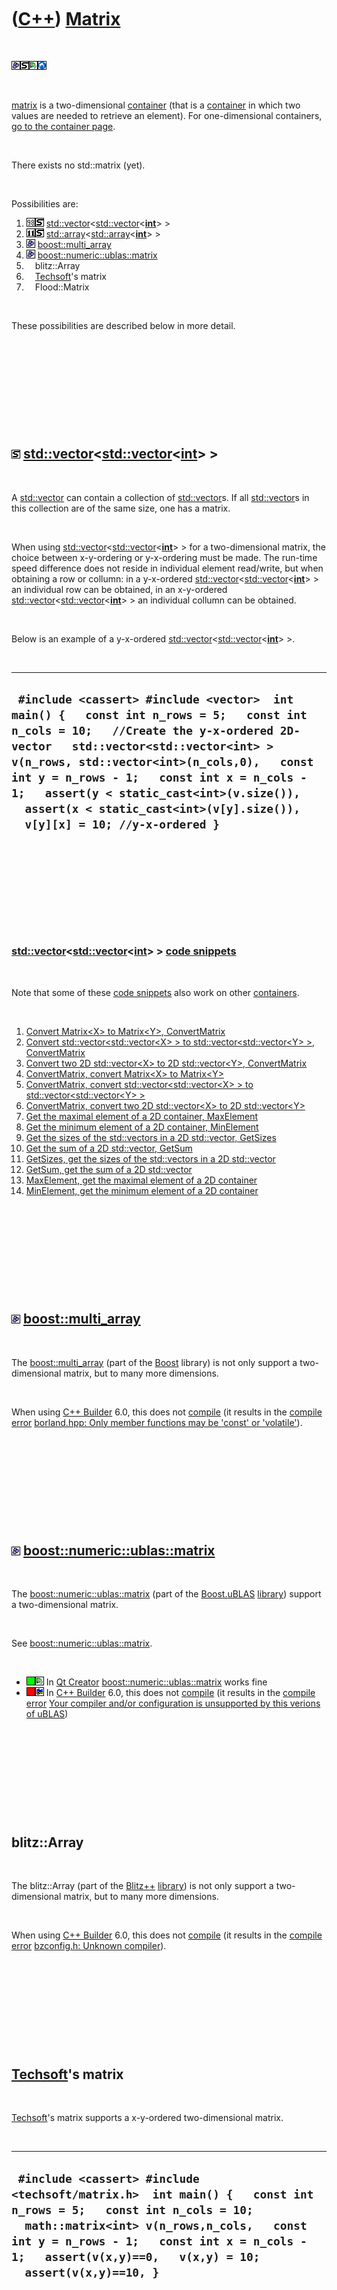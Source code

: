 
 

 

 

 

 

([C++](Cpp.md)) [Matrix](CppMatrix.md)
========================================

 

![Boost](PicBoost.png)![STL](PicStl.png)![Qt
Creator](PicQtCreator.png)![Lubuntu](PicLubuntu.png)

 

[matrix](CppMatrix.md) is a two-dimensional
[container](CppContainer.md) (that is a [container](CppContainer.md)
in which two values are needed to retrieve an element). For
one-dimensional containers, [go to the container
page](CppContainer.md).

 

There exists no std::matrix (yet).

 

Possibilities are:

1.  ![C++98](PicCpp98.png)![STL](PicStl.png)
    [std::vector](CppStdVector.md)&lt;[std::vector](CppStdVector.md)&lt;**[int](CppInt.md)**&gt; &gt;
2.  ![C++11](PicCpp11.png)![STL](PicStl.png)
    [std::array](CppStdArray.md)&lt;[std::array](CppStdArray.md)&lt;**[int](CppInt.md)**&gt; &gt;
3.  ![Boost](PicBoost.png) [boost::multi\_array](CppMulti_array.md)
4.  ![Boost](PicBoost.png)
    [boost::numeric::ublas::matrix](CppUblasMatrix.md)
5.  ![ ](PicSpacer.png)blitz::Array
6.  ![ ](PicSpacer.png)[Techsoft](http://www.techsoftpl.com/matrix)'s
    matrix
7.  ![ ](PicSpacer.png)Flood::Matrix

 

These possibilities are described below in more detail.

 

 

 

 

 

![STL](PicStl.png) [std::vector](CppVector.md)&lt;[std::vector](CppVector.md)&lt;**[int](CppInt.md)**&gt; &gt;
-----------------------------------------------------------------------------------------------------------------

 

A [std::vector](CppVector.md) can contain a collection of
[std::vector](CppVector.md)s. If all [std::vector](CppVector.md)s in
this collection are of the same size, one has a matrix.

 

When using
[std::vector](CppVector.md)&lt;[std::vector](CppVector.md)&lt;**[int](CppInt.md)**&gt;
&gt; for a two-dimensional matrix, the choice between x-y-ordering or
y-x-ordering must be made. The run-time speed difference does not reside
in individual element read/write, but when obtaining a row or collumn:
in a y-x-ordered
[std::vector](CppVector.md)&lt;[std::vector](CppVector.md)&lt;**[int](CppInt.md)**&gt;
&gt; an individual row can be obtained, in an x-y-ordered
[std::vector](CppVector.md)&lt;[std::vector](CppVector.md)&lt;**[int](CppInt.md)**&gt;
&gt; an individual collumn can be obtained.

 

Below is an example of a y-x-ordered
[std::vector](CppVector.md)&lt;[std::vector](CppVector.md)&lt;**[int](CppInt.md)**&gt;
&gt;.

 

  -------------------------------------------------------------------------------------------------------------------------------------------------------------------------------------------------------------------------------------------------------------------------------------------------------------------------------------------------------------------------------------------------
  ` #include <cassert> #include <vector>  int main() {   const int n_rows = 5;   const int n_cols = 10;   //Create the y-x-ordered 2D-vector   std::vector<std::vector<int> > v(n_rows, std::vector<int>(n_cols,0),   const int y = n_rows - 1;   const int x = n_cols - 1;   assert(y < static_cast<int>(v.size()),   assert(x < static_cast<int>(v[y].size()),   v[y][x] = 10; //y-x-ordered }`
  -------------------------------------------------------------------------------------------------------------------------------------------------------------------------------------------------------------------------------------------------------------------------------------------------------------------------------------------------------------------------------------------------

 

 

 

 

 

### [std::vector](CppVector.md)&lt;[std::vector](CppVector.md)&lt;[int](CppInt.md)&gt; &gt; [code snippets](CppCodeSnippets.md)

 

Note that some of these [code snippets](CppCodeSnippets.md) also work
on other [containers](CppContainer.md).

 

1.  [Convert Matrix&lt;X&gt; to Matrix&lt;Y&gt;,
    ConvertMatrix](CppConvertMatrix.md)
2.  [Convert std::vector&lt;std::vector&lt;X&gt; &gt; to
    std::vector&lt;std::vector&lt;Y&gt; &gt;,
    ConvertMatrix](CppConvertMatrix.md)
3.  [Convert two 2D std::vector&lt;X&gt; to 2D std::vector&lt;Y&gt;,
    ConvertMatrix](CppConvertMatrix.md)
4.  [ConvertMatrix, convert Matrix&lt;X&gt; to
    Matrix&lt;Y&gt;](CppConvertMatrix.md)
5.  [ConvertMatrix, convert std::vector&lt;std::vector&lt;X&gt; &gt; to
    std::vector&lt;std::vector&lt;Y&gt; &gt;](CppConvertMatrix.md)
6.  [ConvertMatrix, convert two 2D std::vector&lt;X&gt; to 2D
    std::vector&lt;Y&gt;](CppConvertMatrix.md)
7.  [Get the maximal element of a 2D container,
    MaxElement](CppMaxElement.md)
8.  [Get the minimum element of a 2D container,
    MinElement](CppMinElement.md)
9.  [Get the sizes of the std::vectors in a 2D std::vector,
    GetSizes](CppGetSizes.md)
10. [Get the sum of a 2D std::vector, GetSum](CppGetSumMatrix.md)
11. [GetSizes, get the sizes of the std::vectors in a 2D
    std::vector](CppGetSizes.md)
12. [GetSum, get the sum of a 2D std::vector](CppGetSumMatrix.md)
13. [MaxElement, get the maximal element of a 2D
    container](CppMaxElement.md)
14. [MinElement, get the minimum element of a 2D
    container](CppMinElement.md)

 

 

 

 

 

![Boost](PicBoost.png) [boost::multi\_array](CppMulti_array.md)
----------------------------------------------------------------

 

The [boost::multi\_array](CppMulti_array.md) (part of the
[Boost](CppBoost.md) library) is not only support a two-dimensional
matrix, but to many more dimensions.

 

When using [C++ Builder](CppBuilder.md) 6.0, this does not
[compile](CppCompile.md) (it results in the [compile
error](CppCompileError.md) [borland.hpp: Only member functions may be
'const' or
'volatile'](CppCompileErrorBorlandHppOnlyMemberFunctionsMayBeConstOrVolatile.md)).

 

 

 

 

 

![Boost](PicBoost.png) [boost::numeric::ublas::matrix](CppUblasMatrix.md)
--------------------------------------------------------------------------

 

The [boost::numeric::ublas::matrix](CppUblasMatrix.md) (part of the
[Boost.uBLAS](CppUblas.md) [library](CppLibrary.md)) support a
two-dimensional matrix.

 

See [boost::numeric::ublas::matrix](CppUblasMatrix.md).

 

-   ![OKAY](PicGreen.png)![Qt Creator](PicQtCreator.png) In [Qt
    Creator](CppQtCreator.md)
    [boost::numeric::ublas::matrix](CppUblasMatrix.md) works fine
-   ![FAIL](PicRed.png)![C++ Builder](PicCppBuilder.png) In [C++
    Builder](CppBuilder.md) 6.0, this does not
    [compile](CppCompile.md) (it results in the [compile
    error](CppCompileError.md) [Your compiler and/or configuration is
    unsupported by this verions of
    uBLAS](CppCompileErrorYourCompilerAndOrConfigurationIsUnsupportedByThisVerionsOfUblas.md))

 

 

 

 

 

blitz::Array
------------

 

The blitz::Array (part of the [Blitz++](CppBlitzpp.md)
[library](CppLibrary.md)) is not only support a two-dimensional matrix,
but to many more dimensions.

 

When using [C++ Builder](CppBuilder.md) 6.0, this does not
[compile](CppCompile.md) (it results in the [compile
error](CppCompileError.md) [bzconfig.h: Unknown
compiler](CppCompileErrorBzconfigHunknownCompiler.md)).

 

 

 

 

 

[Techsoft](http://www.techsoftpl.com/matrix)'s matrix
-----------------------------------------------------

 

[Techsoft](http://www.techsoftpl.com/matrix)'s matrix supports a
x-y-ordered two-dimensional matrix.

 

  --------------------------------------------------------------------------------------------------------------------------------------------------------------------------------------------------------------------------------------------------------------------------
  ` #include <cassert> #include <techsoft/matrix.h>  int main() {   const int n_rows = 5;   const int n_cols = 10;   math::matrix<int> v(n_rows,n_cols,   const int y = n_rows - 1;   const int x = n_cols - 1;   assert(v(x,y)==0,   v(x,y) = 10;   assert(v(x,y)==10, }`
  --------------------------------------------------------------------------------------------------------------------------------------------------------------------------------------------------------------------------------------------------------------------------

 

 

 

 

 

Flood::Matrix
-------------

 

The Flood::Matrix (from the [Flood](CppFlood.md) library) supports a
x-y-ordered two-dimensional matrix.

 

  ---------------------------------------------------------------------------------------------------------------------------------------------------------------------------------------------------------------------------------------------------------------------------------------------------------------------------------------------------------------
  ` #include <cassert> #include <flood/utilities/matrix.h>   int main() {   const int n_rows = 5;   const int n_cols = 10;   Flood::Matrix<int> v(n_rows,n_cols,   const int y = n_rows - 1;   const int x = n_cols - 1;   assert( x < v.getNumberOfRows(),   assert( y < v.getNumberOfColumns(),   assert(v[x][y]==0,   v[x][y] = 10;   assert(v[x][y]==10, }`
  ---------------------------------------------------------------------------------------------------------------------------------------------------------------------------------------------------------------------------------------------------------------------------------------------------------------------------------------------------------------

 

 

 

 

 

External links
--------------

 

1.  [Wikipedia page about
    matrices](http://en.wikipedia.org/wiki/Matrix_%28mathematics%29)
2.  [Boost page about
    boost::multi\_array](http://www.boost.org/doc/libs/1_42_0/libs/multi_array/doc/index.html)
3.  [Blitz++ homepage](http://www.oonumerics.org/blitz)
4.  [Techsoft homepage](http://www.techsoftpl.com/matrix)

 

 

 

 

 

[References](CppReferences.md)
-------------------------------

 

1.  [Wikipedia page about
    matrices](http://en.wikipedia.org/wiki/Matrix_%28mathematics%29)

Technical facts
---------------

 

 

 

 

 

 

./CppMatrix/CppMatrix.pri
-------------------------

 

  --------------------------------------------------------------------------------------------------------------------------------------------------------------------------------------------------------------------
  ` INCLUDEPATH += \     ../../Classes/CppMatrix  SOURCES += \     ../../Classes/CppMatrix/matrix.cpp  HEADERS  += \     ../../Classes/CppMatrix/matrix.h  OTHER_FILES += \     ../../Classes/CppMatrix/Licence.txt`
  --------------------------------------------------------------------------------------------------------------------------------------------------------------------------------------------------------------------

 

 

 

 

 

./CppMatrix/matrix.h
--------------------

 

  ---------------------------------------------------------------------------------------------------------------------------------------------------------------------------------------------------------------------------------------------------------------------------------------------------------------------------------------------------------------------------------------------------------------------------------------------------------------------------------------------------------------------------------------------------------------------------------------------------------------------------------------------------------------------------------------------------------------------------------------------------------------------------------------------------------------------------------------------------------------------------------------------------------------------------------------------------------------------------------------------------------------------------------------------------------------------------------------------------------------------------------------------------------------------------------------------------------------------------------------------------------------------------------------------------------------------------------------------------------------------------------------------------------------------------------------------------------------------------------------------------------------------------------------------------------------------------------------------------------------------------------------------------------------------------------------------------------------------------------------------------------------------------------------------------------------------------------------------------------------------------------------------------------------------------------------------------------------------------------------------------------------------------------------------------------------------------------------------------------------------------------------------------------------------------------------------------------------------------------------------------------------------------------------------------------------------------------------------------------------------------------------------------------------------------------------------------------------------------------------------------------------------------------------------------------------------------------------------------------------------------------------------------------------------------------------------------------------------------------------------------------------------------------------------------------------------------------------------------------------------------------------------------------------------------------------------------------------------------------------------------------------------------------------------------------------------------------------------------------------------------------------------------------------------------------------------------------------------------------------------------------------------------------------------------------------------------------------------------------------------------------------------------------------------------------------------------------------------------------------------------------------------------------------------------------------------------------------------------------------------------------------------------------------------------------------------------------------------------------------------------------------------------------------------------------------------------------------------------------------------------------------------------------------------------------------------------------------------------------------------------------------------------------------------------------------------------------------------------------------------------------------------------------------------------------------------------------------------------------------------------------------------------------------------------------------------------------------------------------------------------------------------------------------------------------------------------------------------------------------------------------------------------------------------------------------------------------------------------------------------------------------------------------------------------------------------------------------------------------------------------------------------------------------------------------------------------------------------------------------------------------------------------------------------------------------------------------------------------------------------------------------------------------------------------------------------------------------------------------------------------------------------------------------------------------------------------------------------------------------------------------------------------------------------------------------------------------------------------------------------------------------------------------------------------------------------------------------------------------------------------------------------------------------------------------------------------------------------------------------------------------------------------------------------------------------------------------------------------------------------------------------------------------------------------------------------------------------------------------------------------------------------------------------------------------------------------------------------------------------------------------------------------------------------------------------------------------------------------------------------------------------------------------------------------------------------------------------------------------------------------------------------------------------------------------------------------------------------------------------------------------------------------------------------------------------------------------------------------------------------------------------------------------------------------------------------------------------------------------------------------------------------------------------------------------------------------------------------------------------------------------------------------------------------------------------------------------------------------------------------------------------------------------------------------------------------------------------------------------------------------------------------------------------------------------------------------------------------------------------------------------------------------------------------------------------------------------------------------------------------------------------------------
  ` //--------------------------------------------------------------------------- /* Matrix, functions working on vectors and matrices Copyright (C) 2013-2015 Richel Bilderbeek  This program is free software: you can redistribute it and/or modify it under the terms of the GNU General Public License as published by the Free Software Foundation, either version 3 of the License, or (at your option) any later version.  This program is distributed in the hope that it will be useful, but WITHOUT ANY WARRANTY; without even the implied warranty of MERCHANTABILITY or FITNESS FOR A PARTICULAR PURPOSE. See the GNU General Public License for more details. You should have received a copy of the GNU General Public License along with this program. If not, see <http://www.gnu.org/licenses/>. */ //--------------------------------------------------------------------------- //From http://www.richelbilderbeek.nl/CppMatrix.htm //--------------------------------------------------------------------------- #ifndef MATRIX_H #define MATRIX_H  #pragma GCC diagnostic push #pragma GCC diagnostic ignored "-Weffc++" #pragma GCC diagnostic ignored "-Wunused-local-typedefs" #include <boost/numeric/ublas/matrix.hpp> #include <boost/numeric/ublas/vector.hpp> #pragma GCC diagnostic pop  namespace ribi {  ///Helper class for matrix operations struct Matrix {   ///Calculate the determinant   //Adapted from the code Maik Beckmann posted at   //  http://boost.2283326.n4.nabble.com/How-to-compute-determinant-td2710896.html   static double CalcDeterminant(boost::numeric::ublas::matrix<double> m);    ///Chop returns a std::vector of sub-matrices   ///[ A at [0]   B at [1] ]   ///[ C at [2]   D at [4] ]   static const std::vector<boost::numeric::ublas::matrix<double> > Chop(     const boost::numeric::ublas::matrix<double>& m);    ///Create a n_rows x n_cols sized matrix from a std::vector,   ///used for easy initialization   static boost::numeric::ublas::matrix<double> CreateMatrix(     const std::size_t n_rows,     const std::size_t n_cols,     const std::vector<double>& v) noexcept;    ///Create a random-filled matrix   static boost::numeric::ublas::matrix<double> CreateRandomMatrix(     const std::size_t n_rows, const std::size_t n_cols) noexcept;    ///Create a uBLAS vector from a std::vector,   ///used for easy initialization   static boost::numeric::ublas::vector<double> CreateVector(     const std::vector<double>& v) noexcept;    ///Create a uBLAS vector from a std::vector,   ///used for easy initialization   static const boost::numeric::ublas::vector<int> CreateVectorInt(     const std::vector<int>& v) noexcept;    ///Obtain the version of this class   static std::string GetVersion() noexcept;    ///Obtain the version history of this class   static std::vector<std::string> GetVersionHistory() noexcept;    ///Calculate the inverse of a matrix   static const boost::numeric::ublas::matrix<double> Inverse(     const boost::numeric::ublas::matrix<double>& m);    ///Check if two doubles are about equal   static bool IsAboutEqual(const double a, const double b) noexcept;    ///Check if two matrices are equal   ///This is only suitable to test for exact copies.   ///Use MatricesAreAboutEqual to allow for a   ///small difference between the matrix elements.   static bool MatricesAreEqual(     const boost::numeric::ublas::matrix<double>& a,     const boost::numeric::ublas::matrix<double>& b) noexcept;    ///Check if two matrices are about equal   static bool MatricesAreAboutEqual(     const boost::numeric::ublas::matrix<double>& a,     const boost::numeric::ublas::matrix<double>& b) noexcept;    ///Check if two matrices are about equal   static bool MatrixIsAboutEqual(     const boost::numeric::ublas::matrix<double>& a,     const boost::numeric::ublas::matrix<double>& b) noexcept;    ///Calculates the matrix product a * b * c   static const boost::numeric::ublas::matrix<double> MultiProd(     const boost::numeric::ublas::matrix<double>& a,     const boost::numeric::ublas::matrix<double>& b,     const boost::numeric::ublas::matrix<double>& c     );    ///Take the power of a square matrix   static const boost::numeric::ublas::matrix<double> Power(     const boost::numeric::ublas::matrix<double>& m,     const int exponent);    ///Calculates the matrix product a * b   ///with checking for correct dimensions   static const boost::numeric::ublas::matrix<double> Prod(     const boost::numeric::ublas::matrix<double>& a,     const boost::numeric::ublas::matrix<double>& b     );    ///Calculates the matrix product a * b   ///with checking for correct dimensions   static const boost::numeric::ublas::vector<double> Prod(     const boost::numeric::ublas::matrix<double>& a,     const boost::numeric::ublas::vector<double>& b     );    ///Simplify a structure   /// [ [A] ]   /// [ [B] ]    [ A ]   /// [     ]    [ B ]   /// [ [C] ]    [ C ]   /// [ [D] ] -> [ D ]   static const boost::numeric::ublas::vector<double> SimplifyVectorOfVector(     const boost::numeric::ublas::vector<       boost::numeric::ublas::vector<double>     >& m);    ///Simplify a structure   /// [ [A B] ]   /// [ [C D] ]    [ A B ]   /// [       ]    [ C D ]   /// [ [E F] ]    [ E F ]   /// [ [G H] ] -> [ G H ]   static const boost::numeric::ublas::matrix<double> SimplifyVectorOfMatrix(     const boost::numeric::ublas::vector<       boost::numeric::ublas::matrix<double>     >& m);    ///Simplify a structure   /// [ [A B]  [I J] ]   /// [ [C D]  [K L] ]    [ A B I J]   /// [              ]    [ C D K L]   /// [ [E F]  [M N] ]    [ E F M N]   /// [ [G H]  [O P] ] -> [ G H O P]   static const boost::numeric::ublas::matrix<double> SimplifyMatrixOfMatrix(     const boost::numeric::ublas::matrix<       boost::numeric::ublas::matrix<double>     >& m);    #ifndef NDEBUG   ///Test these functions   static void Test() noexcept;   #endif    ///Unchop merges the 4 std::vector of sub-matrices produced by Chop   static const boost::numeric::ublas::matrix<double> Unchop(     const std::vector<boost::numeric::ublas::matrix<double> >& v);    ///Check if two vectors are about equal   static bool VectorsAreAboutEqual(     const boost::numeric::ublas::vector<double>& a,     const boost::numeric::ublas::vector<double>& b) noexcept;    ///Check if two vectors are about equal   static bool VectorIsAboutEqual(     const boost::numeric::ublas::vector<double>& a,     const boost::numeric::ublas::vector<double>& b) noexcept;    ///Check if two vector are equal   ///This is only suitable to test for exact copies.   ///Use VectorsAreAboutEqual to allow for a   ///small difference between the vector elements.   static bool VectorsDoubleAreEqual(     const boost::numeric::ublas::vector<double>& a,     const boost::numeric::ublas::vector<double>& b) noexcept;    ///Check if two vector are equal   static bool VectorsIntAreEqual(     const boost::numeric::ublas::vector<int>& a,     const boost::numeric::ublas::vector<int>& b) noexcept; };  } //~namespace ribi  #endif // MATRIX_H`
  ---------------------------------------------------------------------------------------------------------------------------------------------------------------------------------------------------------------------------------------------------------------------------------------------------------------------------------------------------------------------------------------------------------------------------------------------------------------------------------------------------------------------------------------------------------------------------------------------------------------------------------------------------------------------------------------------------------------------------------------------------------------------------------------------------------------------------------------------------------------------------------------------------------------------------------------------------------------------------------------------------------------------------------------------------------------------------------------------------------------------------------------------------------------------------------------------------------------------------------------------------------------------------------------------------------------------------------------------------------------------------------------------------------------------------------------------------------------------------------------------------------------------------------------------------------------------------------------------------------------------------------------------------------------------------------------------------------------------------------------------------------------------------------------------------------------------------------------------------------------------------------------------------------------------------------------------------------------------------------------------------------------------------------------------------------------------------------------------------------------------------------------------------------------------------------------------------------------------------------------------------------------------------------------------------------------------------------------------------------------------------------------------------------------------------------------------------------------------------------------------------------------------------------------------------------------------------------------------------------------------------------------------------------------------------------------------------------------------------------------------------------------------------------------------------------------------------------------------------------------------------------------------------------------------------------------------------------------------------------------------------------------------------------------------------------------------------------------------------------------------------------------------------------------------------------------------------------------------------------------------------------------------------------------------------------------------------------------------------------------------------------------------------------------------------------------------------------------------------------------------------------------------------------------------------------------------------------------------------------------------------------------------------------------------------------------------------------------------------------------------------------------------------------------------------------------------------------------------------------------------------------------------------------------------------------------------------------------------------------------------------------------------------------------------------------------------------------------------------------------------------------------------------------------------------------------------------------------------------------------------------------------------------------------------------------------------------------------------------------------------------------------------------------------------------------------------------------------------------------------------------------------------------------------------------------------------------------------------------------------------------------------------------------------------------------------------------------------------------------------------------------------------------------------------------------------------------------------------------------------------------------------------------------------------------------------------------------------------------------------------------------------------------------------------------------------------------------------------------------------------------------------------------------------------------------------------------------------------------------------------------------------------------------------------------------------------------------------------------------------------------------------------------------------------------------------------------------------------------------------------------------------------------------------------------------------------------------------------------------------------------------------------------------------------------------------------------------------------------------------------------------------------------------------------------------------------------------------------------------------------------------------------------------------------------------------------------------------------------------------------------------------------------------------------------------------------------------------------------------------------------------------------------------------------------------------------------------------------------------------------------------------------------------------------------------------------------------------------------------------------------------------------------------------------------------------------------------------------------------------------------------------------------------------------------------------------------------------------------------------------------------------------------------------------------------------------------------------------------------------------------------------------------------------------------------------------------------------------------------------------------------------------------------------------------------------------------------------------------------------------------------------------------------------------------------------------------------------------------------------------------------------------------------------------------------------------------------------------------------------------------------------------------

 

 

 

 

 

./CppMatrix/matrix.cpp
----------------------

 

  -----------------------------------------------------------------------------------------------------------------------------------------------------------------------------------------------------------------------------------------------------------------------------------------------------------------------------------------------------------------------------------------------------------------------------------------------------------------------------------------------------------------------------------------------------------------------------------------------------------------------------------------------------------------------------------------------------------------------------------------------------------------------------------------------------------------------------------------------------------------------------------------------------------------------------------------------------------------------------------------------------------------------------------------------------------------------------------------------------------------------------------------------------------------------------------------------------------------------------------------------------------------------------------------------------------------------------------------------------------------------------------------------------------------------------------------------------------------------------------------------------------------------------------------------------------------------------------------------------------------------------------------------------------------------------------------------------------------------------------------------------------------------------------------------------------------------------------------------------------------------------------------------------------------------------------------------------------------------------------------------------------------------------------------------------------------------------------------------------------------------------------------------------------------------------------------------------------------------------------------------------------------------------------------------------------------------------------------------------------------------------------------------------------------------------------------------------------------------------------------------------------------------------------------------------------------------------------------------------------------------------------------------------------------------------------------------------------------------------------------------------------------------------------------------------------------------------------------------------------------------------------------------------------------------------------------------------------------------------------------------------------------------------------------------------------------------------------------------------------------------------------------------------------------------------------------------------------------------------------------------------------------------------------------------------------------------------------------------------------------------------------------------------------------------------------------------------------------------------------------------------------------------------------------------------------------------------------------------------------------------------------------------------------------------------------------------------------------------------------------------------------------------------------------------------------------------------------------------------------------------------------------------------------------------------------------------------------------------------------------------------------------------------------------------------------------------------------------------------------------------------------------------------------------------------------------------------------------------------------------------------------------------------------------------------------------------------------------------------------------------------------------------------------------------------------------------------------------------------------------------------------------------------------------------------------------------------------------------------------------------------------------------------------------------------------------------------------------------------------------------------------------------------------------------------------------------------------------------------------------------------------------------------------------------------------------------------------------------------------------------------------------------------------------------------------------------------------------------------------------------------------------------------------------------------------------------------------------------------------------------------------------------------------------------------------------------------------------------------------------------------------------------------------------------------------------------------------------------------------------------------------------------------------------------------------------------------------------------------------------------------------------------------------------------------------------------------------------------------------------------------------------------------------------------------------------------------------------------------------------------------------------------------------------------------------------------------------------------------------------------------------------------------------------------------------------------------------------------------------------------------------------------------------------------------------------------------------------------------------------------------------------------------------------------------------------------------------------------------------------------------------------------------------------------------------------------------------------------------------------------------------------------------------------------------------------------------------------------------------------------------------------------------------------------------------------------------------------------------------------------------------------------------------------------------------------------------------------------------------------------------------------------------------------------------------------------------------------------------------------------------------------------------------------------------------------------------------------------------------------------------------------------------------------------------------------------------------------------------------------------------------------------------------------------------------------------------------------------------------------------------------------------------------------------------------------------------------------------------------------------------------------------------------------------------------------------------------------------------------------------------------------------------------------------------------------------------------------------------------------------------------------------------------------------------------------------------------------------------------------------------------------------------------------------------------------------------------------------------------------------------------------------------------------------------------------------------------------------------------------------------------------------------------------------------------------------------------------------------------------------------------------------------------------------------------------------------------------------------------------------------------------------------------------------------------------------------------------------------------------------------------------------------------------------------------------------------------------------------------------------------------------------------------------------------------------------------------------------------------------------------------------------------------------------------------------------------------------------------------------------------------------------------------------------------------------------------------------------------------------------------------------------------------------------------------------------------------------------------------------------------------------------------------------------------------------------------------------------------------------------------------------------------------------------------------------------------------------------------------------------------------------------------------------------------------------------------------------------------------------------------------------------------------------------------------------------------------------------------------------------------------------------------------------------------------------------------------------------------------------------------------------------------------------------------------------------------------------------------------------------------------------------------------------------------------------------------------------------------------------------------------------------------------------------------------------------------------------------------------------------------------------------------------------------------------------------------------------------------------------------------------------------------------------------------------------------------------------------------------------------------------------------------------------------------------------------------------------------------------------------------------------------------------------------------------------------------------------------------------------------------------------------------------------------------------------------------------------------------------------------------------------------------------------------------------------------------------------------------------------------------------------------------------------------------------------------------------------------------------------------------------------------------------------------------------------------------------------------------------------------------------------------------------------------------------------------------------------------------------------------------------------------------------------------------------------------------------------------------------------------------------------------------------------------------------------------------------------------------------------------------------------------------------------------------------------------------------------------------------------------------------------------------------------------------------------------------------------------------------------------------------------------------------------------------------------------------------------------------------------------------------------------------------------------------------------------------------------------------------------------------------------------------------------------------------------------------------------------------------------------------------------------------------------------------------------------------------------------------------------------------------------------------------------------------------------------------------------------------------------------------------------------------------------------------------------------------------------------------------------------------------------------------------------------------------------------------------------------------------------------------------------------------------------------------------------------------------------------------------------------------------------------------------------------------------------------------------------------------------------------------------------------------------------------------------------------------------------------------------------------------------------------------------------------------------------------------------------------------------------------------------------------------------------------------------------------------------------------------------------------------------------------------------------------------------------------------------------------------------------------------------------------------------------------------------------------------------------------------------------------------------------------------------------------------------------------------------------------------------------------------------------------------------------------------------------------------------------------------------------------------------------------------------------------------------------------------------------------------------------------------------------------------------------------------------------------------------------------------------------------------------------------------------------------------------------------------------------------------------------------------------------------------------------------------------------------------------------------------------------------------------------------------------------------------------------------------------------------------------------------------------------------------------------------------------------------------------------------------------------------------------------------------------------------------------------------------------------------------------------------------------------------------------------------------------------------------------------------------------------------------------------------------------------------------------------------------------------------------------------------------------------------------------------------------------------------------------------------------------------------------------------------------------------------------------------------------------------------------------------------------------------------------------------------------------------------------------------------------------------------------------------------------------------------------------------------------------------------------------------------------------------------------------------------------------------------------------------------------------------------------------------------------------------------------------------------------------------------------------------------------------------------------------------------------------------------------------------------------------------------------------------------------------------------------------------------------------------------------------------------------------------------------------------------------------------------------------------------------------------------------------------------------------------------------------------------------------------------------------------------------------------------------------------------------------------------------------------------------------------------------------------------------------------------------------------------------------------------------------------------------------------------------------------------------------------------------------------------------------------------------------------------------------------------------------------------------------------------------------------------------------------------------------------------------------------------------------------------------------------------------------------------------------------------------------------------------------------------------------------------------------------------------------------------------------------------------------------------------------------------------------------------------------------------------------------------------------------------------------------------------------------------------------------------------------------------------------------------------------------------------------------------------------------------------------------------------------------------------------------------------------------------------------------------------------------------------------------------------------------------------------------------------------------------------------------------------------------------------------------------------------------------------------------------------------------------------------------------------------------------------------------------------------------------------------------------------------------------------------------------------------------------------------------------------------------------------------------------------------------------------------------------------------------------------------------------------------------------------------------------------------------------------------------------------------------------------------------------------------------------------------------------------------------------------------------------------------------------------------------------------------------------------------------------------------------------------------------------------------------------------------------------------------------------------------------------------------------------------------------------------------------------------------------------------------------------------------------------------------------------------------------------------------------------------------------------------------------------------------------------------------------------------------------------------------------------------------------------------------------------------------------------------------------------------------------------------------------------------------------------------------------------------------------------------------------------------------------------------------------------------------------------------------------------------------------------------------------------------------------------------------------------------------------------------------------------------------------------------------------------------------------------------------------------------------------------------------------------------------------------------------------------------------------------------------------------------------------------------------------------------------------------------------------------------------------------------------------------------------------------------------------------------------------------------------------------------------------------------------------------------------------------------------------------------------------------------------------------------------------------------------------------------------------------------------------------------------------------------------------------------------------------------------------------------------------------------------------------------------------------------------------------------------------------------------------------------------------------------------------------------------------------------------------------------------------------------------------------------------------------------------------------------------------------------------------------------------------------------------------------------------------------------------------------------------------------------------------------------------------------------------------------------------------------------------------------------------------------------------------------------------------------------------------------------------------------------------------------------------------------------------------------------------------------------------------------------------------------------------------------------------------------------------------------------------------------------------------------------------------------------------------------------------------------------------------------------------------------------------------------------------------------------------------------------------------------------------------------------------------------------------------------------------------------------------------------------------------------------------------------------------------------------------------------------------------------------------------------------------------------------------------------------------------------------------------------------------------------------------------------------------------------------------------------------------------------------------------------------------------------------------------------------------------------------------------------------------------------------------------------------------------------------------------------------------------------------------------------------------------------------------------------------------------------------------------------------------------------------------------------------------------------------------------------------------------------------------------------------------------------------------------------------------------------------------------------------------------------------------------------------------------------------------------------------------------------------------------------------------------------------------------------------------------------------------------------------------------------------------------------------------------------------------------------------------------------------------------------------------------------------------------------------------------------------------------------------------------------------------------------------------------------------------------------------------------------------------------------------------------------------------------------------------------------------------------------------------------------------------------------------------------------------------------------------------------------------------------------------------------------------------------------------------------------------------------------------------------------------------------------------------------------------------------------------------------------------------------------------------------------------------------------------------------------------------------------------------------------------------------------------------------------------------------------------------------------------------------------------------------------------------------------------------------------------------------------------------------------------------------------------------------------------------------------------------------------------------------------------------------------------------------------------------------------------------------------------------------------------------------------------------------------------------------------------------------------------------------------------------------------------------------------------------------------------------------------------------------------------------------------------------------------------------------------------------------------------------------------------------------------------------------------------------------------------------------------------------------------------------------------------------------------------------------------------------------------------------------------------------------------------------------------------------------------------------------------------------------------------------------------------------------------------------------------------------------------------------------------------------------------------------------------------------------------------------------------------------------------------------------------------------------------------------------------------------------------------------------------------------------------------------------------------------------------------------------------------------------------------------------------------------------------------------------------------------------------------------------------------------------------------------------------------------------------------------------------------------------------------------------------------------------------------------------------------------------------------------------------------------------------------------------------------------------------------------------------------------------------------------------------------------------------------------------------------------------------------------------------------------------------------------------------------------------------------------------------------------------------------------------------------------------------------------------------------------------------------------------------------------------------------------------------------------------------------------------------------------------------------------------------------------------------------------------------------------------------------------------------------------------------------------------------------------------------------------------------------------------------------------------------------------------------------------------------------------------------------------------------------------------------------------------------------------------------------------------------------------------------------------------------------------------------------------------------------------------------------------------------------------------------------------------------------------------------------------------------------------------------------------------------------------------------------------------------------------------------------------------------------------------------------------------------------------------------------------------------------------------------------------------------------------------------------------------------------------------------------------------------------------------------------------------------------------------------------------------------------------------------------------------------------------------------------------------------------------------------------------------------------------------------------------------------------------------------------------------------------------------------------------------------------------------------------------------------------------------------------------------------------------------------------------------------------------------------------------------------------------------------------------------------------------------------------------------------------------------------------------------------------------------------------------------------------------------------------------------------------------------------------------------------------------------------------------------------------------------------------------------------------------------------------------------------------------------------------------------------------------------------------------------------------------------------------------------------------------------------------------------------------------------------------------------------------------------------------------------------------------------------------------------------------------------------------------------------------------------------------------------------------------------------------------------------------------------------------------------------------------------------------------------------------------------------------------------------------------------------------------------------------------------------------------------------------------------------------------------------------------------------------------------------------------------------------------------------------------------------------------------------------------------------------------------------------------------------------------------------------------------------------------------------------------------------------------------------------------------------------------------------------------------------------------------------------------------------------------------------------------------------------------------------------------------------------------------------------------------------------------------------------------------------------------------------------------------------------------------------------------------------------------------------------------------------------------------------------------------------------------------------------------------------------------------------------------------------------------------------------------------------------------------------------------------------------------------------------------------------------------------------------------------------------------------------------------------------------------------------------------------------------------------------------------------------------------------------------------------------------------------------------------------------------------------------------------------------------------------------------------------------------------------------------------------------------------------------------------------------------------------------------------------------------------------------------------------------------------------------------------------------------------------------------------------------------------------------------------------------------------------------------------------------------------------------------------------------------------------------------------------------------------------------------------------------------------------------------------------------------------------------------------------------------------------------------------------------------------------------------------------------------------------------------------------------------------------------------------------------------------------------------------------------------------------------------------------------------------------------------------------------------------------------------------------------------------------------------------------------------------------------------------------------------------------------------------------------------------------------------------------------------------------------------------------------------------------------------------------------------------------------------------------------------------------------------------------------------------------------------------------------------------------------------------------------------------------------------------------------------------------------------------------------------------------------------------------------------------------------------------------------------------------------------------------------------------------------------------------------------------------------------------------------------------------------------------------------------------------------------------------------------------------------------------------------------------------------------------------------------------------------------------------------------------------------------------------------------------------------------------------------------------------------------------------------------------------------------------------------------------------------------------------------------------------------------------------------------------------------------------------------------------------------------------------------------------------------------------------------------------------------------------------------------------------------------------------------------------------------------------------------------------------------------------------------------------------------------------------------------------------------------------------------------------------------------------------------------------------------------------------------------------------------------------------------------------------------------------------------------------------------------------------------------------------------------------------------------------------------------------------------------------------------------------------------------------------------------------------------------------------------------------------------------------------------------------------------------------------------------------------------------------------------------------------------------------------------------------------------------------------------------------------------------------------------------------------------------------------------------------------------------------------------------------------------------------------------------------------------------------------------------------------------------------------------------------------------------------------------------------------------------------------------------------------------------------------------------------------------------------------------------------------------------------------------------------------------------------------------------------------------------------------------------------------------------------------------------------------------------------------------------------------------------------------------------------------------------------------------------------------------------------------------------------------------------------------------------------------------------------------------------------------------------------------------------------------------------------------------------------------------------------------------------------------------------------------------------------------------------------------------------------------------------
  ` //--------------------------------------------------------------------------- /* Matrix, functions working on vectors and matrices Copyright (C) 2013-2015 Richel Bilderbeek  This program is free software: you can redistribute it and/or modify it under the terms of the GNU General Public License as published by the Free Software Foundation, either version 3 of the License, or (at your option) any later version.  This program is distributed in the hope that it will be useful, but WITHOUT ANY WARRANTY; without even the implied warranty of MERCHANTABILITY or FITNESS FOR A PARTICULAR PURPOSE. See the GNU General Public License for more details. You should have received a copy of the GNU General Public License along with this program. If not, see <http://www.gnu.org/licenses/>. */ //--------------------------------------------------------------------------- //From http://www.richelbilderbeek.nl/CppMatrix.htm //--------------------------------------------------------------------------- #pragma GCC diagnostic push #pragma GCC diagnostic ignored "-Weffc++" #pragma GCC diagnostic ignored "-Wunused-local-typedefs" #include "matrix.h"  #include <iostream>  #include <boost/numeric/conversion/cast.hpp> #include <boost/numeric/ublas/io.hpp> #include <boost/numeric/ublas/lu.hpp> #include <boost/numeric/ublas/matrix.hpp> #include <boost/numeric/ublas/matrix_proxy.hpp> #include <boost/numeric/ublas/blas.hpp> //boost::numeric::ublas::equals #pragma GCC diagnostic pop  #include "ribi_random.h" #include "testtimer.h" #include "trace.h"  double ribi::Matrix::CalcDeterminant(boost::numeric::ublas::matrix<double> m) {   assert(m.size1() == m.size2() && "Can only calculate the determinant of square matrices");   boost::numeric::ublas::permutation_matrix<std::size_t> pivots(m.size1() );    const int is_singular = boost::numeric::ublas::lu_factorize(m, pivots);    if (is_singular) return 0.0;    double d = 1.0;   const std::size_t sz = pivots.size();   for (std::size_t i=0; i != sz; ++i)   {     if (pivots(i) != i)     {       d *= -1.0;     }     d *= m(i,i);   }   return d; }  const std::vector<boost::numeric::ublas::matrix<double> > ribi::Matrix::Chop(   const boost::numeric::ublas::matrix<double>& m) {   using boost::numeric::ublas::range;   using boost::numeric::ublas::matrix;   using boost::numeric::ublas::matrix_range;   std::vector<matrix<double> > v;   v.reserve(4);   const int midy = m.size1() / 2;   const int midx = m.size2() / 2;   const matrix_range<const matrix<double> > top_left(    m,range(0   ,midy     ),range(0   ,midx     ));   const matrix_range<const matrix<double> > bottom_left( m,range(midy,m.size1()),range(0   ,midx     ));   const matrix_range<const matrix<double> > top_right(   m,range(0   ,midy     ),range(midx,m.size2()));   const matrix_range<const matrix<double> > bottom_right(m,range(midy,m.size1()),range(midx,m.size2()));   v.push_back(matrix<double>(top_left));   v.push_back(matrix<double>(top_right));   v.push_back(matrix<double>(bottom_left));   v.push_back(matrix<double>(bottom_right));   return v; }  boost::numeric::ublas::matrix<double> ribi::Matrix::CreateMatrix(   const std::size_t n_rows,   const std::size_t n_cols,   const std::vector<double>& v) noexcept {   assert(n_rows * n_cols == v.size());   boost::numeric::ublas::matrix<double> m(n_rows,n_cols);   for (std::size_t row = 0; row!=n_rows; ++row)   {     for (std::size_t col = 0; col!=n_cols; ++col)     {       m(row,col) = v[ (col * n_rows) + row];     }   }   return m; }  boost::numeric::ublas::matrix<double> ribi::Matrix::CreateRandomMatrix(   const std::size_t n_rows, const std::size_t n_cols) noexcept {   boost::numeric::ublas::matrix<double> m(n_rows,n_cols);   for (std::size_t row=0; row!=n_rows; ++row)   {     for (std::size_t col=0; col!=n_cols; ++col)     {       m(row,col) = Random().GetFraction();     }   }   return m; }  boost::numeric::ublas::vector<double> ribi::Matrix::CreateVector(   const std::vector<double>& v) noexcept {   boost::numeric::ublas::vector<double> w(v.size());   std::copy(v.begin(),v.end(),w.begin());   return w; }  const boost::numeric::ublas::vector<int> ribi::Matrix::CreateVectorInt(   const std::vector<int>& v) noexcept {   boost::numeric::ublas::vector<int> w(v.size());   std::copy(v.begin(),v.end(),w.begin());   return w; }  std::string ribi::Matrix::GetVersion() noexcept {   return "1.3"; }  std::vector<std::string> ribi::Matrix::GetVersionHistory() noexcept {   return {     "2013-04-28: version 1.0: initial version",     "2013-06-11: version 1.1: fixed bugs in MatricesAreEqual and MatricesAreAboutEqual",     "2013-06-27: version 1.2: added tests, renamed VectorsAreEqual to VectorsDoubleAreEqual and VectorsIntAreEqual"     "2013-09-16: version 1.3: noexcept"   }; }  const boost::numeric::ublas::matrix<double> ribi::Matrix::Inverse(   const boost::numeric::ublas::matrix<double>& m) {   assert(m.size1() == m.size2() && "Can only calculate the inverse of square matrices");    switch(m.size1())   {     case 0:     {       return m;     }     case 1:     {       assert(m.size1() == 1 && m.size2() == 1 && "Only for 1x1 matrices");       const double determinant = CalcDeterminant(m);       assert(determinant != 0.0);       assert(m(0,0) != 0.0 && "Cannot take the inverse of matrix [0]");       boost::numeric::ublas::matrix<double> n(1,1);       n(0,0) =  1.0 / determinant;       return n;     }     case 2:     {       assert(m.size1() == 2 && m.size2() == 2 && "Only for 2x2 matrices");       const double determinant = CalcDeterminant(m);       assert(determinant != 0.0);       const double a = m(0,0);       const double b = m(0,1);       const double c = m(1,0);       const double d = m(1,1);       boost::numeric::ublas::matrix<double> n(2,2);       n(0,0) =  d / determinant;       n(0,1) = -b / determinant;       n(1,0) = -c / determinant;       n(1,1) =  a / determinant;       return n;     }     case 3:     {       assert(m.size1() == 3 && m.size2() == 3 && "Only for 3x3 matrices");       const double determinant = CalcDeterminant(m);       assert(determinant != 0.0);       const double a = m(0,0);       const double b = m(0,1);       const double c = m(0,2);       const double d = m(1,0);       const double e = m(1,1);       const double f = m(1,2);       const double g = m(2,0);       const double h = m(2,1);       const double k = m(2,2);       boost::numeric::ublas::matrix<double> n(3,3);       const double new_a =  ((e*k)-(f*h)) / determinant;       const double new_b = -((d*k)-(f*g)) / determinant;       const double new_c =  ((d*h)-(e*g)) / determinant;       const double new_d = -((b*k)-(c*h)) / determinant;       const double new_e =  ((a*k)-(c*g)) / determinant;       const double new_f = -((a*h)-(b*g)) / determinant;       const double new_g =  ((b*f)-(c*e)) / determinant;       const double new_h = -((a*f)-(c*d)) / determinant;       const double new_k =  ((a*e)-(b*d)) / determinant;       n(0,0) = new_a;       n(1,0) = new_b;       n(2,0) = new_c;       n(0,1) = new_d;       n(1,1) = new_e;       n(2,1) = new_f;       n(0,2) = new_g;       n(1,2) = new_h;       n(2,2) = new_k;       return n;     }     default:     {       //Use blockwise inversion       //ribi::Matrix::Chop returns a std::vector       //[ A at [0]   B at [1] ]       //[ C at [2]   D at [4] ]       assert(m.size1() > 3);       assert(m.size2() > 3);       const std::vector<boost::numeric::ublas::matrix<double> > v = Chop(m);       const boost::numeric::ublas::matrix<double>& a = v[0];       assert(a.size1() == a.size2());       const boost::numeric::ublas::matrix<double>  a_inv = Inverse(a);       const boost::numeric::ublas::matrix<double>& b = v[1];       const boost::numeric::ublas::matrix<double>& c = v[2];       const boost::numeric::ublas::matrix<double>& d = v[3];       const boost::numeric::ublas::matrix<double> term         = d         - ribi::Matrix::Prod(             boost::numeric::ublas::matrix<double>(ribi::Matrix::Prod(c,a_inv)),             b           );       assert(term.size1() == term.size2());       const boost::numeric::ublas::matrix<double> term_inv = Inverse(term);       const boost::numeric::ublas::matrix<double> new_a         = a_inv         + boost::numeric::ublas::matrix<double>(ribi::Matrix::Prod(             boost::numeric::ublas::matrix<double>(ribi::Matrix::Prod(               boost::numeric::ublas::matrix<double>(ribi::Matrix::Prod(                 boost::numeric::ublas::matrix<double>(ribi::Matrix::Prod(                   a_inv,                   b)),                 term_inv)),              c)),             a_inv));        const boost::numeric::ublas::matrix<double> new_b         =         - boost::numeric::ublas::matrix<double>(ribi::Matrix::Prod(             boost::numeric::ublas::matrix<double>(ribi::Matrix::Prod(               a_inv,               b)),             term_inv));        const boost::numeric::ublas::matrix<double> new_c         =         - boost::numeric::ublas::matrix<double>(ribi::Matrix::Prod(             boost::numeric::ublas::matrix<double>(ribi::Matrix::Prod(               term_inv,               c)),             a_inv));        const boost::numeric::ublas::matrix<double> new_d = term_inv;       const std::vector<boost::numeric::ublas::matrix<double> > w = { new_a, new_b, new_c, new_d };       const boost::numeric::ublas::matrix<double> result = Unchop(w);       return result;     }   } }   bool ribi::Matrix::IsAboutEqual(const double a, const double b) noexcept {   const double epsilon = 0.000001; //Rounding error   return a - epsilon < b && a + epsilon > b; }  const boost::numeric::ublas::matrix<double> ribi::Matrix::Power(   const boost::numeric::ublas::matrix<double>& m,   const int exponent) {   assert(exponent >= 0 && "Can only take the power of matrices with a positive exponent");   assert(m.size1() == m.size2() && "Can only take the power of square matrices");   const std::size_t sz = m.size1();   if (exponent == 0) return boost::numeric::ublas::identity_matrix<double>(sz);   if (exponent == 1) return m;   boost::numeric::ublas::matrix<double> n(m);   for (int i=1; i!=exponent; ++i)   {     n = ribi::Matrix::Prod(n,m);   }   return n; }  bool ribi::Matrix::MatricesAreAboutEqual(   const boost::numeric::ublas::matrix<double>& a,   const boost::numeric::ublas::matrix<double>& b) noexcept {   if (a.size1() != b.size1()) return false;   if (a.size2() != b.size2()) return false;   //return std::equal(a.begin1(),a.end1(),b.begin1(),&ribi::Matrix::IsAboutEqual); //DON'T USE STD::EQUAL!    assert(a.size1() == b.size1());   assert(a.size2() == b.size2());    const std::size_t n_rows = a.size1();   const std::size_t n_cols = a.size2();   for (std::size_t row = 0; row != n_rows; ++row)   {     for (std::size_t col = 0; col != n_cols; ++col)     {       if (!IsAboutEqual(a(row,col),b(row,col))) return false;     }   }   return true; }  bool ribi::Matrix::MatricesAreEqual(   const boost::numeric::ublas::matrix<double>& a,   const boost::numeric::ublas::matrix<double>& b) noexcept {   if ( a.size1() != b.size1()     || a.size2() != b.size2()) return false;   //const bool is_equal = std::equal(a.begin1(),a.end1(),b.begin1()); //DON'T USE STD::EQUAL!    assert(a.size1() == b.size1());   assert(a.size2() == b.size2());    const std::size_t n_rows = a.size1();   const std::size_t n_cols = a.size2();   for (std::size_t row = 0; row != n_rows; ++row)   {     for (std::size_t col = 0; col != n_cols; ++col)     {       if (a(row,col) != b(row,col)) return false;     }   }   return true; }  bool ribi::Matrix::MatrixIsAboutEqual(   const boost::numeric::ublas::matrix<double>& a,   const boost::numeric::ublas::matrix<double>& b) noexcept {   TRACE("Deprecated naming");   return MatricesAreAboutEqual(a,b); }  const boost::numeric::ublas::matrix<double> ribi::Matrix::MultiProd(   const boost::numeric::ublas::matrix<double>& a,   const boost::numeric::ublas::matrix<double>& b,   const boost::numeric::ublas::matrix<double>& c) {   return Prod(Prod(a,b),c); }  const boost::numeric::ublas::matrix<double> ribi::Matrix::Prod(   const boost::numeric::ublas::matrix<double>& a,   const boost::numeric::ublas::matrix<double>& b   ) {   assert(a.size2() == b.size1() && "A's width must be B's height");   return boost::numeric::ublas::prod(a,b); }  const boost::numeric::ublas::vector<double> ribi::Matrix::Prod(   const boost::numeric::ublas::matrix<double>& a,   const boost::numeric::ublas::vector<double>& b   ) {   assert(a.size2() == b.size() && "A's width must be B's height");   return boost::numeric::ublas::prod(a,b); }  const boost::numeric::ublas::matrix<double> ribi::Matrix::SimplifyMatrixOfMatrix(   const boost::numeric::ublas::matrix<boost::numeric::ublas::matrix<double> >& m) {   // [ [A B]  [I J] ]   // [ [C D]  [K L] ]    [ A B I J]   // [              ]    [ C D K L]   // [ [E F]  [M N] ]    [ E F M N]   // [ [G H]  [O P] ] -> [ G H O P]   //assert(m.size1() > 0);   //assert(m.size2() > 0);   //   const int n_sub_rows = boost::numeric_cast<int>(m.size1());   const int n_sub_cols = boost::numeric_cast<int>(m.size2());   const int sub_rows   = n_sub_rows != 0 && n_sub_cols != 0 ? boost::numeric_cast<int>(m(0,0).size1()) : 0;   const int sub_cols   = n_sub_cols != 0 && n_sub_cols != 0 ? boost::numeric_cast<int>(m(0,0).size2()) : 0;   boost::numeric::ublas::matrix<double> v(n_sub_rows * sub_rows, n_sub_cols * sub_cols);   for (int sub_row=0; sub_row!=n_sub_rows; ++sub_row)   {     for (int sub_col=0; sub_col!=n_sub_cols; ++sub_col)     {       assert(sub_row < boost::numeric_cast<int>(m.size1()));       assert(sub_col < boost::numeric_cast<int>(m.size2()));       const boost::numeric::ublas::matrix<double>& sub = m(sub_row,sub_col);       const int offset_x = sub_col * sub_cols;       const int offset_y = sub_row * sub_rows;       for (int row=0; row!=sub_rows; ++row)       {         for (int col=0; col!=sub_cols; ++col)         {           assert(offset_y + row < boost::numeric_cast<int>(v.size1()));           assert(offset_x + col < boost::numeric_cast<int>(v.size2()));           assert(row < boost::numeric_cast<int>(sub.size1()));           assert(col < boost::numeric_cast<int>(sub.size2()));           v(offset_y + row,offset_x + col) = sub(row,col);         }       }     }   }   //   return v; }   const boost::numeric::ublas::matrix<double> ribi::Matrix::SimplifyVectorOfMatrix(   const boost::numeric::ublas::vector<boost::numeric::ublas::matrix<double> >& m) {   // [ [A B] ]   // [ [C D] ]    [ A B ]   // [       ]    [ C D ]   // [ [E F] ]    [ E F ]   // [ [G H] ] -> [ G H ]    assert(!m.empty());   const int n_subs   = boost::numeric_cast<int>(m.size());   const int sub_rows = boost::numeric_cast<int>(m[0].size1());   const int sub_cols = boost::numeric_cast<int>(m[0].size2());   boost::numeric::ublas::matrix<double> v(n_subs * sub_rows, sub_cols);   for (int sub_index=0; sub_index!=n_subs; ++sub_index)   {     assert(sub_index < boost::numeric_cast<int>(m.size()));     const boost::numeric::ublas::matrix<double>& sub = m[sub_index];     const int offset_x = 0;     const int offset_y = sub_index * sub_rows;     for (int row=0; row!=sub_rows; ++row)     {       for (int col=0; col!=sub_cols; ++col)       {         assert(offset_y + row < boost::numeric_cast<int>(v.size1()));         assert(offset_x + col < boost::numeric_cast<int>(v.size2()));         assert(row < boost::numeric_cast<int>(sub.size1()));         assert(col < boost::numeric_cast<int>(sub.size2()));         v(offset_y + row,offset_x + col) = sub(row,col);       }     }   }   return v; }   const boost::numeric::ublas::vector<double> ribi::Matrix::SimplifyVectorOfVector(   const boost::numeric::ublas::vector<boost::numeric::ublas::vector<double> >& m) {   // [ [A] ]   // [ [B] ]    [ A ]   // [     ]    [ B ]   // [ [C] ]    [ C ]   // [ [D] ] -> [ D ]   //assert(!m.empty());   const int n_subs = boost::numeric_cast<int>(m.size());   const int subs_sz = n_subs > 0 ? boost::numeric_cast<int>(m[0].size()) : 0;   boost::numeric::ublas::vector<double> v(n_subs * subs_sz);   for (int i=0; i!=n_subs; ++i)   {     assert(i < boost::numeric_cast<int>(m.size()));     const boost::numeric::ublas::vector<double>& sub = m[i];     std::copy(sub.begin(),sub.end(),v.begin() + (i * subs_sz));   }   return v;  }   #ifndef NDEBUG void ribi::Matrix::Test() noexcept {   {     static bool is_tested{false};     if (is_tested) return;     is_tested = true;   }   {     Random();   }   const TestTimer test_timer(__func__,__FILE__,1.0);   using boost::numeric::ublas::detail::equals;   using boost::numeric::ublas::matrix;   using boost::numeric::ublas::vector;   //Test CreateMatrix   {     // [1,4]     // [2,5]     // [3,6]     const matrix<int> m = CreateMatrix(3,2, {1,2,3,4,5,6} );     assert(m(0,0) == 1);     assert(m(1,0) == 2);     assert(m(2,0) == 3);     assert(m(0,1) == 4);     assert(m(1,1) == 5);     assert(m(2,1) == 6);   }   //Simplify vector of vector   {     /// [ [A] ]     /// [ [B] ]    [ A ]     /// [     ]    [ B ]     /// [ [C] ]    [ C ]     /// [ [D] ] -> [ D ]     boost::numeric::ublas::vector<boost::numeric::ublas::vector<double> > v(2);     v[0] = CreateVector( { 1.0, 2.0 } );     v[1] = CreateVector( { 3.0, 4.0 } );     const boost::numeric::ublas::vector<double> w       = SimplifyVectorOfVector(v);     assert(w.size() == 4);     assert(VectorsAreAboutEqual(w, CreateVector( { 1.0, 2.0, 3.0, 4.0 } )));   }   {     ///Simplify a structure     /// [ [A B] ]     /// [ [C D] ]    [ A B ]     /// [       ]    [ C D ]     /// [ [E F] ]    [ E F ]     /// [ [G H] ] -> [ G H ]     boost::numeric::ublas::vector<boost::numeric::ublas::matrix<double> > v(2);     v[0] = CreateMatrix(2,2, {1.0, 3.0, 2.0, 4.0} );     v[1] = CreateMatrix(2,2, {5.0, 7.0, 6.0, 8.0} );     const boost::numeric::ublas::matrix<double> w       = SimplifyVectorOfMatrix(v);     assert(w.size1() == 4);     assert(w.size2() == 2);     assert(MatricesAreAboutEqual(w, CreateMatrix(4,2, { 1.0, 3.0, 5.0, 7.0, 2.0, 4.0, 6.0, 8.0 } )));   }   {     //Simplify a structure     // [ [A B]  [I J] ]     // [ [C D]  [K L] ]    [ A B I J]     // [              ]    [ C D K L]     // [ [E F]  [M N] ]    [ E F M N]     // [ [G H]  [O P] ] -> [ G H O P]      // [ [ 1  2]  [ 3  4] ]     // [ [ 5  6]  [ 7  8] ]    [ A B I J]     // [                  ]    [ C D K L]     // [ [ 9 10]  [11 12] ]    [ E F M N]     // [ [13 14]  [15 16] ] -> [ G H O P]     boost::numeric::ublas::matrix<boost::numeric::ublas::matrix<double> > v(2,2);     v(0,0) = CreateMatrix(2,2, { 1.0,  5.0,  2.0,  6.0} );     v(1,0) = CreateMatrix(2,2, { 9.0, 13.0, 10.0, 14.0} );     v(0,1) = CreateMatrix(2,2, { 3.0,  7.0,  4.0,  8.0} );     v(1,1) = CreateMatrix(2,2, {11.0, 15.0, 12.0, 16.0} );     const boost::numeric::ublas::matrix<double> w       = SimplifyMatrixOfMatrix(v);     assert(w.size1() == 4);     assert(w.size2() == 4);     const boost::numeric::ublas::matrix<double> expected       = CreateMatrix(4,4,       {         1.0, 5.0,  9.0, 13.0,         2.0, 6.0, 10.0, 14.0,         3.0, 7.0, 11.0, 15.0,         4.0, 8.0, 12.0, 16.0       } );     if (!MatricesAreAboutEqual(w,expected))     {       std::cerr         << "w: " << w << '\n'         << "e: " << expected << '\n';     }     assert(MatricesAreAboutEqual(w,expected));   }    //Test Chop on 3x3   {     //                     [ 1.0 ] | [ 2.0   3.0 ]     // [ 1.0 2.0 3.0 ]     --------+--------------     // [ 4.0 5.0 6.0 ]     [ 4.0 ] | [ 5.0   6.0 ]     // [ 7.0 8.0 9.0 ] ->  [ 7.0 ] | [ 8.0   9.0 ]     const matrix<double> m = CreateMatrix(3,3, {1.0,4.0,7.0,2.0,5.0,8.0,3.0,6.0,9.0} );     assert(m(0,0) == 1.0); assert(m(0,1) == 2.0); assert(m(0,2) == 3.0);     assert(m(1,0) == 4.0); assert(m(1,1) == 5.0); assert(m(1,2) == 6.0);     assert(m(2,0) == 7.0); assert(m(2,1) == 8.0); assert(m(2,2) == 9.0);     const std::vector<matrix<double> > n = Chop(m);     assert(n.size() == 4);     assert(n[0].size1() == 1);     assert(n[0].size2() == 1);     assert(n[1].size1() == 1);     assert(n[1].size2() == 2);     assert(n[2].size1() == 2);     assert(n[2].size2() == 1);     assert(n[3].size1() == 2);     assert(n[3].size2() == 2);     assert(n[0].size1() + n[2].size1() == m.size1());     assert(n[1].size1() + n[3].size1() == m.size1());     assert(n[0].size2() + n[1].size2() == m.size2());     assert(n[2].size2() + n[3].size2() == m.size2());   }   //Test Chop on 5x5   {     const matrix<double> m = CreateMatrix(5,5,       {         1.0, 6.0,11.0,16.0,21.0,         2.0, 7.0,12.0,17.0,22.0,         3.0, 8.0,13.0,18.0,23.0,         4.0, 9.0,14.0,19.0,24.0,         5.0,10.0,15.0,20.0,25.0       }     );     assert(m(0,0) ==  1.0); assert(m(0,1) ==  2.0); assert(m(0,2) ==  3.0); assert(m(0,3) ==  4.0); assert(m(0,4) ==  5.0);     assert(m(1,0) ==  6.0); assert(m(1,1) ==  7.0); assert(m(1,2) ==  8.0); assert(m(1,3) ==  9.0); assert(m(1,4) == 10.0);     assert(m(2,0) == 11.0); assert(m(2,1) == 12.0); assert(m(2,2) == 13.0); assert(m(2,3) == 14.0); assert(m(2,4) == 15.0);     assert(m(3,0) == 16.0); assert(m(3,1) == 17.0); assert(m(3,2) == 18.0); assert(m(3,3) == 19.0); assert(m(3,4) == 20.0);     assert(m(4,0) == 21.0); assert(m(4,1) == 22.0); assert(m(4,2) == 23.0); assert(m(4,3) == 24.0); assert(m(4,4) == 25.0);     const std::vector<matrix<double> > n = Chop(m);     assert(n.size() == 4);     assert(n[0].size1() == 2);     assert(n[0].size2() == 2);     assert(n[1].size1() == 2);     assert(n[1].size2() == 3);     assert(n[2].size1() == 3);     assert(n[2].size2() == 2);     assert(n[3].size1() == 3);     assert(n[3].size2() == 3);     assert(n[0].size1() + n[2].size1() == m.size1());     assert(n[1].size1() + n[3].size1() == m.size1());     assert(n[0].size2() + n[1].size2() == m.size2());     assert(n[2].size2() + n[3].size2() == m.size2());   }   //Test VectorsAreAboutEqual   {     const vector<double> m = CreateVector( {1.0,3.0,2.0,4.0} );     assert(VectorsAreAboutEqual(m,m));     vector<double> n(m);     n *= 3.0;     n /= 6.0;     n *= 2.0;     assert(VectorsAreAboutEqual(m,n));   }   //Test Power   {     const int sz = 2;     const matrix<double> m = CreateMatrix(sz,sz, {1.0,3.0,2.0,4.0} );     const matrix<double> expected_0 = boost::numeric::ublas::identity_matrix<double>(sz);     const matrix<double> expected_1 = m;     const matrix<double> expected_2 = CreateMatrix(sz,sz, {7.0,15.0,10.0,22.0} );     assert(ribi::Matrix::MatricesAreAboutEqual(m,m));     assert(ribi::Matrix::MatricesAreAboutEqual(Power(m,0),expected_0));     assert(ribi::Matrix::MatricesAreAboutEqual(Power(m,1),expected_1));     assert(ribi::Matrix::MatricesAreAboutEqual(Power(m,2),expected_2));   }   //Test Unchop   {     //Check 0x0 to and including 9x9 matrices     for (std::size_t n_rows = 0; n_rows!=10; ++n_rows)     {       for (std::size_t n_cols = 0; n_cols!=10; ++n_cols)       {         //Epsilon is more or less the smallest round-off error         const double epsilon = std::numeric_limits<double>::epsilon();          //Create a random matrix         const matrix<double> m = ribi::Matrix::CreateRandomMatrix(n_rows,n_cols);          //Assume it is found identical to itself         assert(equals(m,m,epsilon,epsilon));          //Chop and unchop the input matrix         const matrix<double> n = ribi::Matrix::Unchop(Chop(m));          //Assume input matrix and result are identical         assert(equals(m,n,epsilon,epsilon));       }     }   }   //Test Inverse on 2x2 matrix   {     // [ 1.0 2.0 ] -1    [ -2.0   1.0 ]     // [ 3.0 4.0 ]     = [  1.5  -0.5 ]     const matrix<double> m = ribi::Matrix::CreateMatrix(2,2, {1.0,3.0,2.0,4.0} );     assert(m(0,0) == 1.0);     assert(m(1,0) == 3.0);     assert(m(0,1) == 2.0);     assert(m(1,1) == 4.0);     const matrix<double> n = ribi::Matrix::Inverse(m);     const double epsilon = 0.0000001; //Rounding error     assert(n(0,0) > -2.0 - epsilon && n(0,0) < -2.0 + epsilon);     assert(n(1,0) >  1.5 - epsilon && n(1,0) <  1.5 + epsilon);     assert(n(0,1) >  1.0 - epsilon && n(0,1) <  1.0 + epsilon);     assert(n(1,1) > -0.5 - epsilon && n(1,1) < -0.5 + epsilon);     assert(ribi::Matrix::Prod(m,n)(0,0) > 1.0 - epsilon && ribi::Matrix::Prod(m,n)(0,0) < 1.0 + epsilon);     assert(ribi::Matrix::Prod(m,n)(1,0) > 0.0 - epsilon && ribi::Matrix::Prod(m,n)(1,0) < 0.0 + epsilon);     assert(ribi::Matrix::Prod(m,n)(0,1) > 0.0 - epsilon && ribi::Matrix::Prod(m,n)(0,1) < 0.0 + epsilon);     assert(ribi::Matrix::Prod(m,n)(1,1) > 1.0 - epsilon && ribi::Matrix::Prod(m,n)(1,1) < 1.0 + epsilon);   }     {     // [ 1.0 2.0 3.0] -1    [ -24.0   18.0   5.0]     // [ 0.0 1.0 4.0]       [  20.0  -15.0  -4.0]     // [ 5.0 6.0 0.0]     = [ - 5.0    4.0   1.0]     const matrix<double> m = ribi::Matrix::CreateMatrix(3,3, {1.0,0.0,5.0,2.0,1.0,6.0,3.0,4.0,0.0} );     assert(m(0,0) == 1.0); assert(m(0,1) == 2.0); assert(m(0,2) == 3.0);     assert(m(1,0) == 0.0); assert(m(1,1) == 1.0); assert(m(1,2) == 4.0);     assert(m(2,0) == 5.0); assert(m(2,1) == 6.0); assert(m(2,2) == 0.0);     const matrix<double> n = ribi::Matrix::Inverse(m);     const double epsilon = 0.0001; //Rounding error     assert(n(0,0) > -24.0 - epsilon && n(0,0) < -24.0 + epsilon);     assert(n(1,0) >  20.0 - epsilon && n(1,0) <  20.0 + epsilon);     assert(n(2,0) > - 5.0 - epsilon && n(2,0) < - 5.0 + epsilon);     assert(n(0,1) >  18.0 - epsilon && n(0,1) <  18.0 + epsilon);     assert(n(1,1) > -15.0 - epsilon && n(1,1) < -15.0 + epsilon);     assert(n(2,1) >   4.0 - epsilon && n(2,1) <   4.0 + epsilon);     assert(n(0,2) >   5.0 - epsilon && n(0,2) <   5.0 + epsilon);     assert(n(1,2) >  -4.0 - epsilon && n(1,2) < - 4.0 + epsilon);     assert(n(2,2) >   1.0 - epsilon && n(2,2) <   1.0 + epsilon);     const matrix<double> i = ribi::Matrix::Prod(m,n);     assert(i(0,0) > 1.0 - epsilon && i(0,0) < 1.0 + epsilon);     assert(i(1,0) > 0.0 - epsilon && i(1,0) < 0.0 + epsilon);     assert(i(2,0) > 0.0 - epsilon && i(2,0) < 0.0 + epsilon);     assert(i(0,1) > 0.0 - epsilon && i(0,1) < 0.0 + epsilon);     assert(i(1,1) > 1.0 - epsilon && i(1,1) < 1.0 + epsilon);     assert(i(2,1) > 0.0 - epsilon && i(2,1) < 0.0 + epsilon);     assert(i(0,2) > 0.0 - epsilon && i(0,2) < 0.0 + epsilon);     assert(i(1,2) > 0.0 - epsilon && i(1,2) < 0.0 + epsilon);     assert(i(2,2) > 1.0 - epsilon && i(2,2) < 1.0 + epsilon);   }   //Test Inverse on 3x3 matrix   {     // [ 1.0 2.0 3.0] -1     // [ 4.0 4.0 6.0]     // [ 7.0 8.0 9.0]     // Note: cannot make the center value equal to 5.0, as this makes     // the matrix un-invertible (the determinant becomes equal to zero)     const matrix<double> m = ribi::Matrix::CreateMatrix(3,3, {1.0,4.0,7.0,2.0,4.0,8.0,3.0,6.0,9.0} );     assert(m(0,0) == 1.0); assert(m(0,1) == 2.0); assert(m(0,2) == 3.0);     assert(m(1,0) == 4.0); assert(m(1,1) == 4.0); assert(m(1,2) == 6.0);     assert(m(2,0) == 7.0); assert(m(2,1) == 8.0); assert(m(2,2) == 9.0);     const matrix<double> n = ribi::Matrix::Inverse(m);     const double epsilon = 0.00001; //Rounding error     const matrix<double> i = ribi::Matrix::Prod(m,n);     assert(i(0,0) > 1.0 - epsilon && i(0,0) < 1.0 + epsilon);     assert(i(1,0) > 0.0 - epsilon && i(1,0) < 0.0 + epsilon);     assert(i(2,0) > 0.0 - epsilon && i(2,0) < 0.0 + epsilon);     assert(i(0,1) > 0.0 - epsilon && i(0,1) < 0.0 + epsilon);     assert(i(1,1) > 1.0 - epsilon && i(1,1) < 1.0 + epsilon);     assert(i(2,1) > 0.0 - epsilon && i(2,1) < 0.0 + epsilon);     assert(i(0,2) > 0.0 - epsilon && i(0,2) < 0.0 + epsilon);     assert(i(1,2) > 0.0 - epsilon && i(1,2) < 0.0 + epsilon);     assert(i(2,2) > 1.0 - epsilon && i(2,2) < 1.0 + epsilon);   }   //Test Inverse on 4x4 matrix   {     const matrix<double> m = ribi::Matrix::CreateRandomMatrix(4,4);     const matrix<double> n = ribi::Matrix::Inverse(m);     const double epsilon = 0.00001; //Rounding error     const matrix<double> i = ribi::Matrix::Prod(m,n);     //Test if i is identity matrix     assert(i(0,0) > 1.0 - epsilon && i(0,0) < 1.0 + epsilon);     assert(i(1,0) > 0.0 - epsilon && i(1,0) < 0.0 + epsilon);     assert(i(2,0) > 0.0 - epsilon && i(2,0) < 0.0 + epsilon);     assert(i(3,0) > 0.0 - epsilon && i(3,0) < 0.0 + epsilon);     assert(i(0,1) > 0.0 - epsilon && i(0,1) < 0.0 + epsilon);     assert(i(1,1) > 1.0 - epsilon && i(1,1) < 1.0 + epsilon);     assert(i(2,1) > 0.0 - epsilon && i(2,1) < 0.0 + epsilon);     assert(i(3,1) > 0.0 - epsilon && i(3,1) < 0.0 + epsilon);     assert(i(0,2) > 0.0 - epsilon && i(0,2) < 0.0 + epsilon);     assert(i(1,2) > 0.0 - epsilon && i(1,2) < 0.0 + epsilon);     assert(i(2,2) > 1.0 - epsilon && i(2,2) < 1.0 + epsilon);     assert(i(3,2) > 0.0 - epsilon && i(3,2) < 0.0 + epsilon);     assert(i(0,3) > 0.0 - epsilon && i(0,3) < 0.0 + epsilon);     assert(i(1,3) > 0.0 - epsilon && i(1,3) < 0.0 + epsilon);     assert(i(2,3) > 0.0 - epsilon && i(2,3) < 0.0 + epsilon);     assert(i(3,3) > 1.0 - epsilon && i(3,3) < 1.0 + epsilon);   }   //TRACE("Test Inverse on bigger matrices");   for (std::size_t sz = 5; sz!=20; ++sz)   {     const matrix<double> m = ribi::Matrix::CreateRandomMatrix(sz,sz);     const matrix<double> n = ribi::Matrix::Inverse(m);     const double epsilon = 0.00001; //Rounding error     const matrix<double> i = ribi::Matrix::Prod(m,n);     //Test if i is identity matrix     for (std::size_t y = 0; y!=sz; ++y)     {       for (std::size_t x = 0; x!=sz; ++x)       {         assert(              (x == y && i(y,x) > 1.0 - epsilon && i(y,x) < 1.0 + epsilon)           || (x != y && i(y,x) > 0.0 - epsilon && i(y,x) < 0.0 + epsilon)         );       }     }   }   //TRACE("Test MatricesAreEqual");   {     {       const auto a = boost::numeric::ublas::zero_matrix<double>(2,3);       const auto b = boost::numeric::ublas::zero_matrix<double>(3,2);       const auto c = boost::numeric::ublas::zero_matrix<double>(2,2);       const auto d = boost::numeric::ublas::zero_matrix<double>(3,3);       assert( MatricesAreEqual(a,a));       assert( MatricesAreEqual(b,b));       assert( MatricesAreEqual(c,c));       assert( MatricesAreEqual(d,d));       assert(!MatricesAreEqual(a,b));       assert(!MatricesAreEqual(a,c));       assert(!MatricesAreEqual(a,d));       assert(!MatricesAreEqual(b,c));       assert(!MatricesAreEqual(b,d));       assert(!MatricesAreEqual(c,d));     }     {       const auto a = CreateMatrix(2,2, { 1.0,0.0,0.0,1.0 } );       auto b = a;       assert(MatricesAreEqual(a,b));       assert(MatricesAreAboutEqual(a,b));       b(1,1) = 0.0;       assert(!MatricesAreEqual(a,b));       assert(!MatricesAreAboutEqual(a,b));       b(1,1) = 1.0;       assert(MatricesAreEqual(a,b));       assert(MatricesAreAboutEqual(a,b));     }   }   //TRACE("Test VectorsAreEqual (int)");   {     {       const auto a = boost::numeric::ublas::vector<int>(2,0);       const auto b = boost::numeric::ublas::vector<int>(3,0);       assert( VectorsIntAreEqual(a,a));       assert( VectorsIntAreEqual(b,b));       assert(!VectorsIntAreEqual(a,b));       assert(!VectorsIntAreEqual(b,a));     }     {       const auto a = CreateVector( { 1,2,3 } );       auto b = a;       assert(VectorsIntAreEqual(a,a));       assert(VectorsIntAreEqual(a,b));       assert(VectorsIntAreEqual(b,a));       assert(VectorsIntAreEqual(b,b));       b(1) = 0;       assert( VectorsIntAreEqual(a,a));       assert(!VectorsIntAreEqual(a,b));       assert(!VectorsIntAreEqual(b,a));       assert( VectorsIntAreEqual(b,b));       b(1) = 2;       assert(VectorsIntAreEqual(a,a));       assert(VectorsIntAreEqual(a,b));       assert(VectorsIntAreEqual(b,a));       assert(VectorsIntAreEqual(b,b));     }   }   //TRACE("Test VectorsAreEqual (double)");   {     {       const auto a = boost::numeric::ublas::zero_vector<double>(2);       const auto b = boost::numeric::ublas::zero_vector<double>(3);       assert( VectorsDoubleAreEqual(a,a));       assert( VectorsDoubleAreEqual(b,b));       assert(!VectorsDoubleAreEqual(a,b));       assert(!VectorsDoubleAreEqual(b,a));     }     {       const auto a = CreateVector( { 1.1,2.2,3.3 } );       auto b = a;       assert(VectorsDoubleAreEqual(a,b));       assert(VectorsAreAboutEqual(a,b));       b(1) = 0.0;       assert(!VectorsDoubleAreEqual(a,b));       assert(!VectorsAreAboutEqual(a,b));       b(1) = 2.2;       assert(VectorsDoubleAreEqual(a,b));       assert(VectorsAreAboutEqual(a,b));     }   } } #endif  const boost::numeric::ublas::matrix<double> ribi::Matrix::Unchop(   const std::vector<boost::numeric::ublas::matrix<double> >& v) {   //Chop returns a std::vector of sub-matrices   //[ A at [0]   B at [1] ]   //[ C at [2]   D at [4] ]   using boost::numeric::ublas::range;   using boost::numeric::ublas::matrix;   using boost::numeric::ublas::matrix_range;   assert(v.size() == 4);   assert(v[0].size1() == v[1].size1());   assert(v[2].size1() == v[3].size1());   assert(v[0].size2() == v[2].size2());   assert(v[1].size2() == v[3].size2());   boost::numeric::ublas::matrix<double> m(v[0].size1() + v[2].size1(),v[0].size2() + v[1].size2());   for (int quadrant=0; quadrant!=4; ++quadrant)   {     const boost::numeric::ublas::matrix<double>& w = v[quadrant];     const std::size_t n_rows = v[quadrant].size1();     const std::size_t n_cols = v[quadrant].size2();     const int offset_x = quadrant % 2 ? v[0].size2() : 0;     const int offset_y = quadrant / 2 ? v[0].size1() : 0;     for (std::size_t row=0; row!=n_rows; ++row)     {       for (std::size_t col=0; col!=n_cols; ++col)       {         m(offset_y + row, offset_x + col) = w(row,col);       }     }   }    assert(v[0].size1() + v[2].size1() == m.size1());   assert(v[1].size1() + v[3].size1() == m.size1());   assert(v[0].size2() + v[1].size2() == m.size2());   assert(v[2].size2() + v[3].size2() == m.size2());    return m; }  bool ribi::Matrix::VectorIsAboutEqual(   const boost::numeric::ublas::vector<double>& a,   const boost::numeric::ublas::vector<double>& b) noexcept {   TRACE("Deprecated naming");   return VectorsAreAboutEqual(a,b); }  bool ribi::Matrix::VectorsAreAboutEqual(   const boost::numeric::ublas::vector<double>& a,   const boost::numeric::ublas::vector<double>& b) noexcept {   if (a.size() != b.size()) return false;   return std::equal(a.begin(),a.end(),b.begin(),&ribi::Matrix::IsAboutEqual); }  bool ribi::Matrix::VectorsDoubleAreEqual(   const boost::numeric::ublas::vector<double>& a,   const boost::numeric::ublas::vector<double>& b) noexcept {   if (a.size() != b.size()) return false;   return std::equal(a.begin(),a.end(),b.begin()); }  bool ribi::Matrix::VectorsIntAreEqual(   const boost::numeric::ublas::vector<int>& a,   const boost::numeric::ublas::vector<int>& b) noexcept {   if (a.size() != b.size()) return false;   return std::equal(a.begin(),a.end(),b.begin()); }`
  -----------------------------------------------------------------------------------------------------------------------------------------------------------------------------------------------------------------------------------------------------------------------------------------------------------------------------------------------------------------------------------------------------------------------------------------------------------------------------------------------------------------------------------------------------------------------------------------------------------------------------------------------------------------------------------------------------------------------------------------------------------------------------------------------------------------------------------------------------------------------------------------------------------------------------------------------------------------------------------------------------------------------------------------------------------------------------------------------------------------------------------------------------------------------------------------------------------------------------------------------------------------------------------------------------------------------------------------------------------------------------------------------------------------------------------------------------------------------------------------------------------------------------------------------------------------------------------------------------------------------------------------------------------------------------------------------------------------------------------------------------------------------------------------------------------------------------------------------------------------------------------------------------------------------------------------------------------------------------------------------------------------------------------------------------------------------------------------------------------------------------------------------------------------------------------------------------------------------------------------------------------------------------------------------------------------------------------------------------------------------------------------------------------------------------------------------------------------------------------------------------------------------------------------------------------------------------------------------------------------------------------------------------------------------------------------------------------------------------------------------------------------------------------------------------------------------------------------------------------------------------------------------------------------------------------------------------------------------------------------------------------------------------------------------------------------------------------------------------------------------------------------------------------------------------------------------------------------------------------------------------------------------------------------------------------------------------------------------------------------------------------------------------------------------------------------------------------------------------------------------------------------------------------------------------------------------------------------------------------------------------------------------------------------------------------------------------------------------------------------------------------------------------------------------------------------------------------------------------------------------------------------------------------------------------------------------------------------------------------------------------------------------------------------------------------------------------------------------------------------------------------------------------------------------------------------------------------------------------------------------------------------------------------------------------------------------------------------------------------------------------------------------------------------------------------------------------------------------------------------------------------------------------------------------------------------------------------------------------------------------------------------------------------------------------------------------------------------------------------------------------------------------------------------------------------------------------------------------------------------------------------------------------------------------------------------------------------------------------------------------------------------------------------------------------------------------------------------------------------------------------------------------------------------------------------------------------------------------------------------------------------------------------------------------------------------------------------------------------------------------------------------------------------------------------------------------------------------------------------------------------------------------------------------------------------------------------------------------------------------------------------------------------------------------------------------------------------------------------------------------------------------------------------------------------------------------------------------------------------------------------------------------------------------------------------------------------------------------------------------------------------------------------------------------------------------------------------------------------------------------------------------------------------------------------------------------------------------------------------------------------------------------------------------------------------------------------------------------------------------------------------------------------------------------------------------------------------------------------------------------------------------------------------------------------------------------------------------------------------------------------------------------------------------------------------------------------------------------------------------------------------------------------------------------------------------------------------------------------------------------------------------------------------------------------------------------------------------------------------------------------------------------------------------------------------------------------------------------------------------------------------------------------------------------------------------------------------------------------------------------------------------------------------------------------------------------------------------------------------------------------------------------------------------------------------------------------------------------------------------------------------------------------------------------------------------------------------------------------------------------------------------------------------------------------------------------------------------------------------------------------------------------------------------------------------------------------------------------------------------------------------------------------------------------------------------------------------------------------------------------------------------------------------------------------------------------------------------------------------------------------------------------------------------------------------------------------------------------------------------------------------------------------------------------------------------------------------------------------------------------------------------------------------------------------------------------------------------------------------------------------------------------------------------------------------------------------------------------------------------------------------------------------------------------------------------------------------------------------------------------------------------------------------------------------------------------------------------------------------------------------------------------------------------------------------------------------------------------------------------------------------------------------------------------------------------------------------------------------------------------------------------------------------------------------------------------------------------------------------------------------------------------------------------------------------------------------------------------------------------------------------------------------------------------------------------------------------------------------------------------------------------------------------------------------------------------------------------------------------------------------------------------------------------------------------------------------------------------------------------------------------------------------------------------------------------------------------------------------------------------------------------------------------------------------------------------------------------------------------------------------------------------------------------------------------------------------------------------------------------------------------------------------------------------------------------------------------------------------------------------------------------------------------------------------------------------------------------------------------------------------------------------------------------------------------------------------------------------------------------------------------------------------------------------------------------------------------------------------------------------------------------------------------------------------------------------------------------------------------------------------------------------------------------------------------------------------------------------------------------------------------------------------------------------------------------------------------------------------------------------------------------------------------------------------------------------------------------------------------------------------------------------------------------------------------------------------------------------------------------------------------------------------------------------------------------------------------------------------------------------------------------------------------------------------------------------------------------------------------------------------------------------------------------------------------------------------------------------------------------------------------------------------------------------------------------------------------------------------------------------------------------------------------------------------------------------------------------------------------------------------------------------------------------------------------------------------------------------------------------------------------------------------------------------------------------------------------------------------------------------------------------------------------------------------------------------------------------------------------------------------------------------------------------------------------------------------------------------------------------------------------------------------------------------------------------------------------------------------------------------------------------------------------------------------------------------------------------------------------------------------------------------------------------------------------------------------------------------------------------------------------------------------------------------------------------------------------------------------------------------------------------------------------------------------------------------------------------------------------------------------------------------------------------------------------------------------------------------------------------------------------------------------------------------------------------------------------------------------------------------------------------------------------------------------------------------------------------------------------------------------------------------------------------------------------------------------------------------------------------------------------------------------------------------------------------------------------------------------------------------------------------------------------------------------------------------------------------------------------------------------------------------------------------------------------------------------------------------------------------------------------------------------------------------------------------------------------------------------------------------------------------------------------------------------------------------------------------------------------------------------------------------------------------------------------------------------------------------------------------------------------------------------------------------------------------------------------------------------------------------------------------------------------------------------------------------------------------------------------------------------------------------------------------------------------------------------------------------------------------------------------------------------------------------------------------------------------------------------------------------------------------------------------------------------------------------------------------------------------------------------------------------------------------------------------------------------------------------------------------------------------------------------------------------------------------------------------------------------------------------------------------------------------------------------------------------------------------------------------------------------------------------------------------------------------------------------------------------------------------------------------------------------------------------------------------------------------------------------------------------------------------------------------------------------------------------------------------------------------------------------------------------------------------------------------------------------------------------------------------------------------------------------------------------------------------------------------------------------------------------------------------------------------------------------------------------------------------------------------------------------------------------------------------------------------------------------------------------------------------------------------------------------------------------------------------------------------------------------------------------------------------------------------------------------------------------------------------------------------------------------------------------------------------------------------------------------------------------------------------------------------------------------------------------------------------------------------------------------------------------------------------------------------------------------------------------------------------------------------------------------------------------------------------------------------------------------------------------------------------------------------------------------------------------------------------------------------------------------------------------------------------------------------------------------------------------------------------------------------------------------------------------------------------------------------------------------------------------------------------------------------------------------------------------------------------------------------------------------------------------------------------------------------------------------------------------------------------------------------------------------------------------------------------------------------------------------------------------------------------------------------------------------------------------------------------------------------------------------------------------------------------------------------------------------------------------------------------------------------------------------------------------------------------------------------------------------------------------------------------------------------------------------------------------------------------------------------------------------------------------------------------------------------------------------------------------------------------------------------------------------------------------------------------------------------------------------------------------------------------------------------------------------------------------------------------------------------------------------------------------------------------------------------------------------------------------------------------------------------------------------------------------------------------------------------------------------------------------------------------------------------------------------------------------------------------------------------------------------------------------------------------------------------------------------------------------------------------------------------------------------------------------------------------------------------------------------------------------------------------------------------------------------------------------------------------------------------------------------------------------------------------------------------------------------------------------------------------------------------------------------------------------------------------------------------------------------------------------------------------------------------------------------------------------------------------------------------------------------------------------------------------------------------------------------------------------------------------------------------------------------------------------------------------------------------------------------------------------------------------------------------------------------------------------------------------------------------------------------------------------------------------------------------------------------------------------------------------------------------------------------------------------------------------------------------------------------------------------------------------------------------------------------------------------------------------------------------------------------------------------------------------------------------------------------------------------------------------------------------------------------------------------------------------------------------------------------------------------------------------------------------------------------------------------------------------------------------------------------------------------------------------------------------------------------------------------------------------------------------------------------------------------------------------------------------------------------------------------------------------------------------------------------------------------------------------------------------------------------------------------------------------------------------------------------------------------------------------------------------------------------------------------------------------------------------------------------------------------------------------------------------------------------------------------------------------------------------------------------------------------------------------------------------------------------------------------------------------------------------------------------------------------------------------------------------------------------------------------------------------------------------------------------------------------------------------------------------------------------------------------------------------------------------------------------------------------------------------------------------------------------------------------------------------------------------------------------------------------------------------------------------------------------------------------------------------------------------------------------------------------------------------------------------------------------------------------------------------------------------------------------------------------------------------------------------------------------------------------------------------------------------------------------------------------------------------------------------------------------------------------------------------------------------------------------------------------------------------------------------------------------------------------------------------------------------------------------------------------------------------------------------------------------------------------------------------------------------------------------------------------------------------------------------------------------------------------------------------------------------------------------------------------------------------------------------------------------------------------------------------------------------------------------------------------------------------------------------------------------------------------------------------------------------------------------------------------------------------------------------------------------------------------------------------------------------------------------------------------------------------------------------------------------------------------------------------------------------------------------------------------------------------------------------------------------------------------------------------------------------------------------------------------------------------------------------------------------------------------------------------------------------------------------------------------------------------------------------------------------------------------------------------------------------------------------------------------------------------------------------------------------------------------------------------------------------------------------------------------------------------------------------------------------------------------------------------------------------------------------------------------------------------------------------------------------------------------------------------------------------------------------------------------------------------------------------------------------------------------------------------------------------------------------------------------------------------------------------------------------------------------------------------------------------------------------------------------------------------------------------------------------------------------------------------------------------------------------------------------------------------------------------------------------------------------------------------------------------------------------------------------------------------------------------------------------------------------------------------------------------------------------------------------------------------------------------------------------------------------------------------------------------------------------------------------------------------------------------------------------------------------------------------------------------------------------------------------------------------------------------------------------------------------------------------------------------------------------------------------------------------------------------------------------------------------------------------------------------------------------------------------------------------------------------------------------------------------------------------------------------------------------------------------------------------------------------------------------------------------------------------------------------------------------------------------------------------------------------------------------------------------------------------------------------------------------------------------------------------------------------------------------------------------------------------------------------------------------------------------------------------------------------------------------------------------------------------------------------------------------------------------------------------------------------------------------------------------------------------------------------------------------------------------------------------------------------------------------------------------------------------------------------------------------------------------------------------------------------------------------------------------------------------------------------------------------------------------------------------------------------------------------------------------------------------------------------------------------------------------------------------------------------------------------------------------------------------------------------------------------------------------------------------------------------------------------------------------------------------------------------------------------------------------------------------------------------------------------------------------------------------------------------------------------------------------------------------------------------------------------------------------------------------------------------------------------------------------------------------------------------------------------------------------------------------------------------------------------------------------------------------------------------------------------------------------------------------------------------------------------------------------------------------------------------------------------------------------------------------------------------------------------------------------------------------------------------------------------------------------------------------------------------------------------------------------------------------------------------------------------------------------------------------------------------------------------------------------------------------------------------------------------------------------------------------------------------------------------------------------------------------------------------------------------------------------------------------------------------------------------------------------------------------------------------------------------------------------------------------------------------------------------------------------------------------------------------------------------------------------------------------------------------------------------------------------------------------------------------------------------------------------------------------------------------------------------------------------------------------------------------------------------------------------------------------------------------------------------------------------------------------------------------------------------------------------------------------------------------------------------------------------------------------------------------------------------------------------------------------------------------------------------------------------------------------------------------------------------------------------------------------------------------------------------------------------------------------------------------------------------------------------------------------------------------------------------------------------------------------------------------------------------------------------------------------------------------------------------------------------------------------------------------------------------------------------------------------------------------------------------------------------------------------------------------------------------------------------------------------------------------------------------------------------------------------------------------------------------------------------------------------------------------------------------------------------------------------------------------------------------------------------------------------------------------------------------------------------------------------------------------------------------------------------------------------------------------------------------------------------------------------------------------------------------------------------------------------------------------------------------------------------------------------------------------------------------------------------------------------------------------------------------------------------------------------------------------------------------------------------------------------------------------------------------------------------------------------------------------------------------------------------------------------------------------------------------------------------------------------------------------------------------------------------------------------------------------------------------------------------------------------------------------------------------------------------------------------------------------------------------------------------------------------------------------------------------------------------------------------------------------------------------------------------------------------------------------------------------------------------------------------------------------------------------------------------------------------------------------------------------------------------------------------------------------------------------------------------------------------------------------------------------------------------------------------------------------------------------------------------------------------------------------------------------------------------------------------------------------------------------------------------------------------------------------------------------------------------------------------------------------------------------------------------------------------------------------------------------------------------------------------------------------------------------------------------------------------------------------------------------------------------------------------------------------------------------------------------------------------------------------------------------------------------------------------------------------------------------------------------------------------------------------------------------------------------------------------------------------------------------------------------------------------------------------------------------------------------------------------------------------------------------------------------------------------------------------------------------------------------------------------------------------------------------------------------------------------------------------------------------------------------------------------------------------------------------------------------------------------------------------------------------------------------------------------------------------------------------------------------------------------------------------------------------------------------------------------------------------------------------------------------------------------------------------------------------------------------------------------------------------------------------------------------------------------------------------------------------------------------------------------------------------------------------------------------------------------------------------------------------------------------------------------------------------------------------------------------------------------------------------------------------------------------------------------------------------------------------------------------------------------------------------------------------------------------------------------------------------------------------------------------------------------------------------------------------------------------------------------------------------------------------------------------------------------------------------------------------------------------------------------------------------------------------------------------------------------------------------------------------------------------------------------------------------------------------------------------------------------------------------------------------------------------------------------------------------------------------------------------------------------------------------------------------------------------------------------------------------------------------------------------------------------------------------------------------------------------------------------------------------------------------------------------------------------------------------------------------------------------------------------------------------------------------------------------------------------------------------------------------------------------------

 

 

 

 

 

 

This page has been created by the [tool](Tools.md)
[CodeToHtml](ToolCodeToHtml.md)
